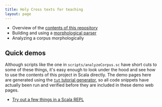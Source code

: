```yaml
---
title: Holy Cross texts for teaching
layout: page
---
```



- Overview of the [contents of this repository](contents/)
- Building and using a [morphological parser](parsing/)
- Analyzing a corpus morphologically


## Quick demos

Although scripts like the one in `scripts/analyzeCorpus.sc` have short cuts to some of these things, it's easy enough to look under the hood and see how to use the contents of this project in Scala directly.  The demo pages here are generated using the [`tut` tutorial generator](https://github.com/tpolecat/tut), so all code snippets have actually been run and verified before they are included in these demo web pages.

- [Try out a few things in a Scala REPL](demo1/)
